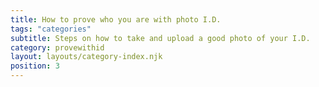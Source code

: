 ```yaml
---
title: How to prove who you are with photo I.D.
tags: "categories"
subtitle: Steps on how to take and upload a good photo of your I.D.
category: provewithid
layout: layouts/category-index.njk
position: 3
---
```

